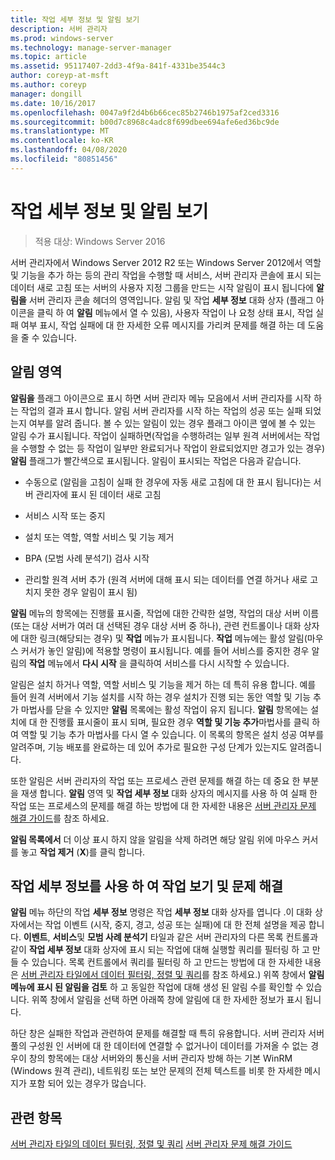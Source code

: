 ```yaml
---
title: 작업 세부 정보 및 알림 보기
description: 서버 관리자
ms.prod: windows-server
ms.technology: manage-server-manager
ms.topic: article
ms.assetid: 95117407-2dd3-4f9a-841f-4331be3544c3
author: coreyp-at-msft
ms.author: coreyp
manager: dongill
ms.date: 10/16/2017
ms.openlocfilehash: 0047a9f2d4b6b66cec85b2746b1975af2ced3316
ms.sourcegitcommit: b00d7c8968c4adc8f699dbee694afe6ed36bc9de
ms.translationtype: MT
ms.contentlocale: ko-KR
ms.lasthandoff: 04/08/2020
ms.locfileid: "80851456"
---
```

# <a name="view-task-details-and-notifications"></a>작업 세부 정보 및 알림 보기

>적용 대상: Windows Server 2016

서버 관리자에서 Windows Server 2012 R2 또는 Windows Server 2012에서 역할 및 기능을 추가 하는 등의 관리 작업을 수행할 때 서비스, 서버 관리자 콘솔에 표시 되는 데이터 새로 고침 또는 서버의 사용자 지정 그룹을 만드는 시작 알림이 표시 됩니다에 **알림을** 서버 관리자 콘솔 헤더의 영역입니다. 알림 및 작업 **세부 정보** 대화 상자 (플래그 아이콘을 클릭 하 여 **알림** 메뉴에서 열 수 있음), 사용자 작업이 나 요청 상태 표시, 작업 실패 여부 표시, 작업 실패에 대 한 자세한 오류 메시지를 가리켜 문제를 해결 하는 데 도움을 줄 수 있습니다.

## <a name="the-notifications-area"></a>알림 영역
**알림을** 플래그 아이콘으로 표시 하면 서버 관리자 메뉴 모음에서 서버 관리자를 시작 하는 작업의 결과 표시 합니다. 알림 서버 관리자를 시작 하는 작업의 성공 또는 실패 되었는지 여부를 알려 줍니다. 볼 수 있는 알림이 있는 경우 플래그 아이콘 옆에 볼 수 있는 알림 수가 표시됩니다. 작업이 실패하면(작업을 수행하려는 일부 원격 서버에서는 작업을 수행할 수 없는 등 작업이 일부만 완료되거나 작업이 완료되었지만 경고가 있는 경우) **알림** 플래그가 빨간색으로 표시됩니다. 알림이 표시되는 작업은 다음과 같습니다.

-   수동으로 (알림을 고침이 실패 한 경우에 자동 새로 고침에 대 한 표시 됩니다)는 서버 관리자에 표시 된 데이터 새로 고침

-   서비스 시작 또는 중지

-   설치 또는 역할, 역할 서비스 및 기능 제거

-   BPA (모범 사례 분석기) 검사 시작

-   관리할 원격 서버 추가 (원격 서버에 대해 표시 되는 데이터를 연결 하거나 새로 고치지 못한 경우 알림이 표시 됨)

**알림** 메뉴의 항목에는 진행률 표시줄, 작업에 대한 간략한 설명, 작업의 대상 서버 이름(또는 대상 서버가 여러 대 선택된 경우 대상 서버 중 하나), 관련 컨트롤이나 대화 상자에 대한 링크(해당되는 경우) 및 **작업** 메뉴가 표시됩니다. **작업** 메뉴에는 활성 알림(마우스 커서가 놓인 알림)에 적용할 명령이 표시됩니다. 예를 들어 서비스를 중지한 경우 알림의 **작업** 메뉴에서 **다시 시작** 을 클릭하여 서비스를 다시 시작할 수 있습니다.

알림은 설치 하거나 역할, 역할 서비스 및 기능을 제거 하는 데 특히 유용 합니다. 예를 들어 원격 서버에서 기능 설치를 시작 하는 경우 설치가 진행 되는 동안 역할 및 기능 추가 마법사를 닫을 수 있지만 **알림** 목록에는 활성 작업이 유지 됩니다. **알림** 항목에는 설치에 대 한 진행률 표시줄이 표시 되며, 필요한 경우 **역할 및 기능 추가**마법사를 클릭 하 여 역할 및 기능 추가 마법사를 다시 열 수 있습니다. 이 목록의 항목은 설치 성공 여부를 알려주며, 기능 배포를 완료하는 데 있어 추가로 필요한 구성 단계가 있는지도 알려줍니다.

또한 알림은 서버 관리자의 작업 또는 프로세스 관련 문제를 해결 하는 데 중요 한 부분을 재생 합니다. **알림** 영역 및 **작업 세부 정보** 대화 상자의 메시지를 사용 하 여 실패 한 작업 또는 프로세스의 문제를 해결 하는 방법에 대 한 자세한 내용은 [서버 관리자 문제 해결 가이드](https://social.technet.microsoft.com/wiki/contents/articles/13443.windows-server-2012-server-manager-troubleshooting-guide-part-i-overview.aspx)를 참조 하세요.

**알림 목록에서** 더 이상 표시 하지 않을 알림을 삭제 하려면 해당 알림 위에 마우스 커서를 놓고 **작업 제거** (**X**)를 클릭 합니다.

## <a name="viewing-and-troubleshooting-tasks-by-using-task-details"></a>작업 세부 정보를 사용 하 여 작업 보기 및 문제 해결
**알림** 메뉴 하단의 작업 **세부 정보** 명령은 작업 **세부 정보** 대화 상자를 엽니다 .이 대화 상자에서는 작업 이벤트 (시작, 중지, 경고, 성공 또는 실패)에 대 한 전체 설명을 제공 합니다. **이벤트**, **서비스**및 **모범 사례 분석기** 타일과 같은 서버 관리자의 다른 목록 컨트롤과 같이 **작업 세부 정보** 대화 상자에 표시 되는 작업에 대해 실행할 쿼리를 필터링 하 고 만들 수 있습니다. 목록 컨트롤에서 쿼리를 필터링 하 고 만드는 방법에 대 한 자세한 내용은 [서버 관리자 타일에서 데이터 필터링, 정렬 및 쿼리](filter-sort-and-query-data-in-server-manager-tiles.md)를 참조 하세요.) 위쪽 창에서 **알림 메뉴에 표시 된 알림을 검토** 하 고 동일한 작업에 대해 생성 된 알림 수를 확인할 수 있습니다. 위쪽 창에서 알림을 선택 하면 아래쪽 창에 알림에 대 한 자세한 정보가 표시 됩니다.

하단 창은 실패한 작업과 관련하여 문제를 해결할 때 특히 유용합니다. 서버 관리자 서버 풀의 구성원 인 서버에 대 한 데이터에 연결할 수 없거나이 데이터를 가져올 수 없는 경우이 창의 항목에는 대상 서버와의 통신을 서버 관리자 방해 하는 기본 WinRM (Windows 원격 관리), 네트워킹 또는 보안 문제의 전체 텍스트를 비롯 한 자세한 메시지가 포함 되어 있는 경우가 많습니다.

## <a name="see-also"></a>관련 항목
[서버 관리자 타일의 데이터 필터링, 정렬 및 쿼리](filter-sort-and-query-data-in-server-manager-tiles.md)
[서버 관리자 문제 해결 가이드](https://social.technet.microsoft.com/wiki/contents/articles/13443.windows-server-2012-server-manager-troubleshooting-guide-part-i-overview.aspx)
